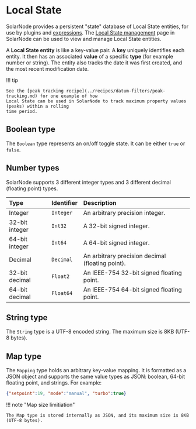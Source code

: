 # Local State

SolarNode provides a persistent "state" database of Local State entities, for use by plugins and
[expressions](./expressions.md#local-state-functions). The [Local State management](./setup-app/settings/local-state.md)
page in SolarNode can be used to view and manage Local State entities.

A **Local State entity** is like a key-value pair. A **key** uniquely identifies each entity. It then has
an associated **value** of a specific **type** (for example number or string). The entity also tracks the date
it was first created, and the most recent modification date.

!!! tip

	See the [peak tracking recipe](../recipes/datum-filters/peak-tracking.md) for one example of how
	Local State can be used in SolarNode to track maximum property values (peaks) within a rolling
	time period.

## Boolean type

The `Boolean` type represents an on/off toggle state. It can be either `true` or `false`.

## Number types

SolarNode supports 3 different integer types and 3 different decimal (floating point) types.

| Type | Identifier | Description |
|:-----|:-----------|:------------|
| Integer        | `Integer` | An arbitrary precision integer. |
| 32-bit integer | `Int32` | A 32-bit signed integer. |
| 64-bit integer | `Int64` | A 64-bit signed integer. |
| Decimal        | `Decimal` | An arbitrary precision decimal (floating point). |
| 32-bit decimal | `Float2` | An IEEE-754 32-bit signed floating point. |
| 64-bit decimal | `Float64` | An IEEE-754 64-bit signed floating point. |

## String type

The `String` type is a UTF-8 encoded string. The maximum size is 8KB (UTF-8 bytes).

## Map type

The `Mapping` type holds an arbitrary key-value mapping. It is formatted as a JSON object and supports
the same value types as JSON: boolean, 64-bit floating point, and strings. For example:

```json
{"setpoint":19, "mode":"manual", "turbo":true}
```

!!! note "Map size limitiation"

	The Map type is stored internally as JSON, and its maximum size is 8KB (UTF-8 bytes).

